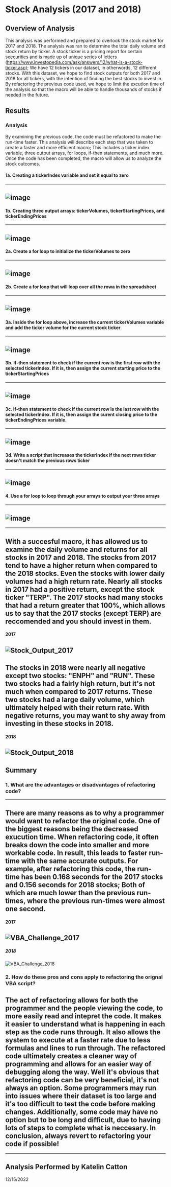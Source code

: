 # Stock Analysis (2017 and 2018)

## Overview of Analysis

This analysis was performed and prepared to overlook the stock market for 2017 and 2018. The analysis was ran to determine the total daily volume and stock return by ticker. A stock ticker is a pricing report for certain seecurities and is made up of unique series of letters (https://www.investopedia.com/ask/answers/12/what-is-a-stock-ticker.asp); We have 12 tickers in our dataset, in otherwords, 12 different stocks. With this dataset, we hope to find stock outputs for both 2017 and 2018 for all tickers, with the intention of finding the best stocks to invest in. By refactoring the previous code used, we hope to limit the excution time of the analysis so that the macro will be able to handle thousands of stocks if needed in the future.

## Results
### Analysis
By examining the previous code, the code must be refactored to make the run-time faster. This analysis will describe each step that was taken to create a faster and more efficient macro; This includes a ticker index variable, three output arrays, for loops, if-then statements, and much more. Once the code has been completed, the macro will allow us to analyze the stock outcomes.

#### 1a. Creating a tickerIndex variable and set it equal to zero
---
![image](https://user-images.githubusercontent.com/119131202/207751402-4e21ee77-8ff4-46a4-8d81-346d39b8c1e3.png)
---
#### 1b. Creating three output arrays: tickerVolumes, tickerStartingPrices, and tickerEndingPrices
---
![image](https://user-images.githubusercontent.com/119131202/207752290-29586d4c-4b12-421b-bd64-ccc09cfa6070.png)
---
#### 2a. Create a for loop to initialize the tickerVolumes to zero
---
![image](https://user-images.githubusercontent.com/119131202/207752576-e366c0d1-2afb-4118-8516-103eeb43299c.png)
---
#### 2b. Create a for loop that will loop over all the rowa in the spreadsheet
---
![image](https://user-images.githubusercontent.com/119131202/207752717-25d110e9-811f-437e-b3c0-93ae3e060e4a.png)
---
#### 3a. Inside the for loop above, increase the current tickerVolumes variable and add the ticker volume for the current stock ticker
---
![image](https://user-images.githubusercontent.com/119131202/207752976-167de7af-9279-4151-8a01-7465de86b228.png)
---
#### 3b. If-then statement to check if the current row is the first row with the selected tickerIndex. If it is, then assign the current starting price to the tickerStartingPrices
---
![image](https://user-images.githubusercontent.com/119131202/207753248-21031446-0f4f-43ed-a31f-b8d02158d918.png)
---
#### 3c. If-then statement to check if the current row is the last row with the selected tickerIndex. If it is, then assign the curent closing price to the tickerEndingPrices variable.
---
![image](https://user-images.githubusercontent.com/119131202/207753483-01dcdc2b-9690-435b-a02f-4e26237e4049.png)
---
#### 3d. Write a script that increases the tickerIndex if the next rows ticker doesn't match the previous rows ticker
---
![image](https://user-images.githubusercontent.com/119131202/207753724-2adfd566-3155-465d-a247-1e2c009f89b1.png)
---
#### 4. Use a for loop to loop through your arrays to output your three arrays
---
![image](https://user-images.githubusercontent.com/119131202/207753774-28eefbde-2c06-4245-bac7-9e7efbefe339.png)
---
---
With a succesful macro, it has allowed us to examine the daily volume and returns for all stocks in 2017 and 2018. The stocks from 2017 tend to have a higher return when compared to the 2018 stocks. Even the stocks with lower daily volumes had a high return rate. Nearly all stocks in 2017 had a positive return, except the stock ticker "TERP". The 2017 stocks had many stocks that had a return greater that 100%, which allows us to say that the 2017 stocks (except TERP) are reccomended and you should invest in them. 
---
#### 2017
![Stock_Output_2017](https://user-images.githubusercontent.com/119131202/207757849-075fc2c1-d5e0-4f02-ae3c-4af6463742e1.PNG)
---
The stocks in 2018 were nearly all negative except two stocks: "ENPH" and "RUN". These two stocks had a fairly high return, but it's not much when compared to 2017 returns. These two stocks had a large daily volume, which ultimately helped with their return rate. With negative returns, you may want to shy away from investing in these stocks in 2018.
---
#### 2018
![Stock_Output_2018](https://user-images.githubusercontent.com/119131202/207757878-5feabf4b-fc2c-4870-89bf-7fd4178700a8.PNG)
---
## Summary
### 1. What are the advantages or disadvantages of refactoring code?
---
There are many reasons as to why a programmer would want to refactor the original code. One of the biggest reasons being the decreased exucution time. When refactoring code, it often breaks down the code into smaller and more workable code. In result, this leads to faster run-time with the same accurate outputs. For example, after refactoring this code, the run-time has been 0.168 seconds for the 2017 stocks and 0.156 seconds for 2018 stocks; Both of which are much lower than the previous run-times, where the previous run-times were almost one second.
---
#### 2017
![VBA_Challenge_2017](https://user-images.githubusercontent.com/119131202/207760130-02f6838c-5d92-47e1-87f2-c22d03d81ec7.PNG)
---
##### 2018
![VBA_Challenge_2018](https://user-images.githubusercontent.com/119131202/207760163-6faacbb2-563a-4489-9711-c9204fe13dd5.PNG)

### 2. How do these pros and cons apply to refactoring the orignal VBA script?
The act of refactoring allows for both the programmer and the people viewing the code, to more easily read and intepret the code. It makes it easier to understand what is happening in each step as the code runs through. It also allows the system to execute at a faster rate due to less formulas and lines to run through. The refactored code ultimately creates a cleaner way of programming and allows for an easier way of debugging along the way. Well it's obvious that refactoring code can be very beneficial, it's not always an option. Some programmers may run into issues where their dataset is too large and it's too difficult to test the code before making changes. Additionally, some code may have no option but to be long and difficult, due to having lots of steps to complete what is neccesary. In conclusion, always revert to refactoring your code if possible!
---
---
Analysis Performed by Katelin Catton
---
12/15/2022
